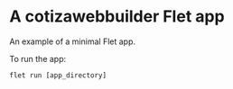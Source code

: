 # A cotizawebbuilder Flet app

An example of a minimal Flet app.

To run the app:

```
flet run [app_directory]
```